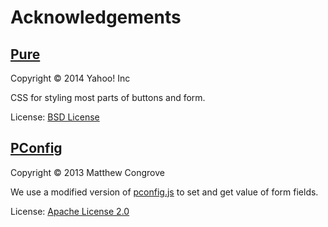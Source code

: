 # Acknowledgements #

## [Pure](http://purecss.io/) ##
Copyright © 2014 Yahoo! Inc

CSS for styling most parts of buttons and form.

License: [BSD License](https://github.com/yui/pure-site/blob/master/LICENSE.md)

## [PConfig](https://github.com/mcongrove/PebbleConfig) ##
Copyright © 2013 Matthew Congrove

We use a modified version of [pconfig.js](https://github.com/mcongrove/PebbleConfig/blob/master/html/pconfig.js) to set and get value of form fields.

License: [Apache License 2.0](http://www.apache.org/licenses/LICENSE-2.0)